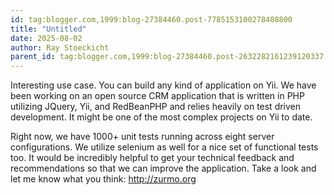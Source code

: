 ```yaml
---
id: tag:blogger.com,1999:blog-27384460.post-7785153100278408800
title: "Untitled"
date: 2025-08-02
author: Ray Stoeckicht
parent_id: tag:blogger.com,1999:blog-27384460.post-2632282161239120337
---
```


Interesting use case. You can build any kind of application on Yii. We have been working on an open source CRM application that is written in PHP utilizing JQuery, Yii, and RedBeanPHP and relies heavily on test driven development. It might be one of the most complex projects on Yii to date. 

Right now, we have 1000+ unit tests running across eight server configurations. We utilize selenium as well for a nice set of functional tests too. It would be incredibly helpful to get your technical feedback and recommendations so that we can improve the application. Take a look and let me know what you think: http://zurmo.org